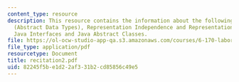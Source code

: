 ```yaml
---
content_type: resource
description: This resource contains the information about the following topics ADT
  (Abstract Data Types), Representation Independence and Representation Exposure,
  Java Interfaces and Java Abstract Classes.
file: https://ol-ocw-studio-app-qa.s3.amazonaws.com/courses/6-170-laboratory-in-software-engineering-fall-2005/82245f5be1d22af331b2cd85856c49e5_recitation2.pdf
file_type: application/pdf
resourcetype: Document
title: recitation2.pdf
uid: 82245f5b-e1d2-2af3-31b2-cd85856c49e5
---
```

